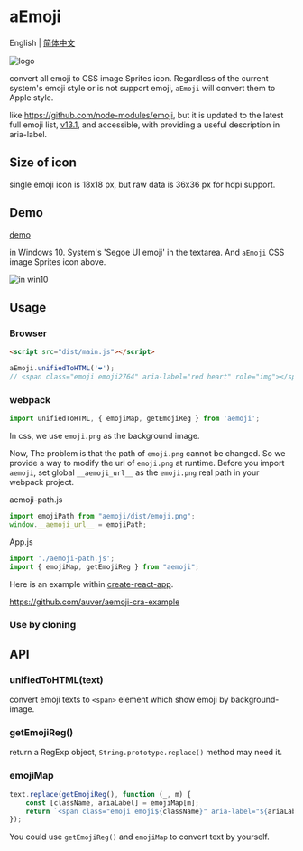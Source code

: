 # aEmoji

English | [简体中文](./README-zh_CN.md)

![logo](https://repository-images.githubusercontent.com/306268570/f0d45c00-1888-11eb-874c-b29f8544697d)

convert all emoji to CSS image Sprites icon. Regardless of the current system's emoji style or is not support emoji, `aEmoji` will convert them to Apple style.

like https://github.com/node-modules/emoji, but it is updated to the latest full emoji list, [v13.1](https://unicode.org/emoji/charts/index.html), and accessible, with providing a useful description in aria-label.

## Size of icon

single emoji icon is 18x18 px, but raw data is 36x36 px for hdpi support.

## Demo

[demo](https://auver.github.io/aemoji/demo/)

in Windows 10. System's 'Segoe UI emoji' in the textarea. And `aEmoji` CSS image Sprites icon above.

![in win10](https://user-images.githubusercontent.com/6441838/96964620-5ea51e80-153d-11eb-9a90-e49a35d6d556.png)

## Usage

### Browser

```html
<script src="dist/main.js"></script>
```

```js
aEmoji.unifiedToHTML('❤');
// <span class="emoji emoji2764" aria-label="red heart" role="img"></span>
```

### webpack

```js
import unifiedToHTML, { emojiMap, getEmojiReg } from 'aemoji';
```

In css, we use `emoji.png` as the background image.

Now, The problem is that the path of `emoji.png` cannot be changed. So we provide a way to modify the url of `emoji.png` at runtime. Before you import `aemoji`, set global `__aemoji_url__` as the `emoji.png` real path in your webpack project.

aemoji-path.js

```js
import emojiPath from "aemoji/dist/emoji.png";
window.__aemoji_url__ = emojiPath;
```

App.js

```js
import './aemoji-path.js';
import { emojiMap, getEmojiReg } from "aemoji";
```

Here is an example within [create-react-app](https://create-react-app.dev/).

https://github.com/auver/aemoji-cra-example

### Use by cloning

## API

### unifiedToHTML(text)

convert emoji texts to `<span>` element which show emoji by background-image.

### getEmojiReg()

return a RegExp object, `String.prototype.replace()` method may need it.

### emojiMap

```js
text.replace(getEmojiReg(), function (_, m) {
    const [className, ariaLabel] = emojiMap[m];
    return `<span class="emoji emoji${className}" aria-label="${ariaLabel}" role="img"></span>`;
});
```

You could use `getEmojiReg()` and `emojiMap` to convert text by yourself.
